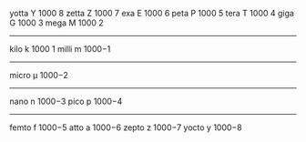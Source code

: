 yotta	Y	 1000 8
zetta	Z	 1000 7
exa	  E	 1000 6
peta	P	 1000 5
tera	T	 1000 4
giga	G	 1000 3
mega	M	 1000 2

---

kilo	k	 1000 1
milli	m	 1000−1

---

micro	μ	 1000−2

---

nano	n	 1000−3
pico	p	 1000−4

---

femto	f	 1000−5
atto	a	 1000−6
zepto	z	 1000−7
yocto	y	 1000−8
